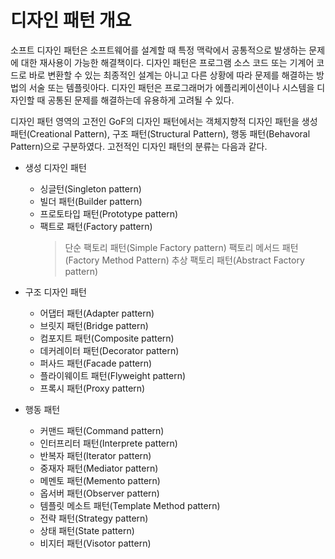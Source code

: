 # 디자인 패턴 개요

소프트 디자인 패턴은 소프트웨어를 설계할 때 특정 맥락에서 공통적으로 발생하는 문제에 대한 재사용이 가능한 해결책이다.
디자인 패턴은 프로그램 소스 코드 또는 기계어 코드로 바로 변환할 수 있는 최종적인 설계는 아니고 다른 상황에 따라 문제를 해결하는 방법의 서술 또는 템플릿아다. 
디자인 패턴은 프로그래머가 에플리케이션이나 시스템을 디자인할 때 공통된 문제를 해결하는데 유용하게 고려될 수 있다. 

디자인 패턴 영역의 고전인 GoF의 디자인 패턴에서는 객체지향적 디자인 패턴을 생성 패턴(Creational Pattern), 구조 패턴(Structural Pattern), 행동 패턴(Behavoral Pattern)으로 구분하였다.
고전적인 디자인 패턴의 분류는 다음과 같다.

* 생성 디자인 패턴
  - 싱글턴(Singleton pattern)
  - 빌더 패턴(Builder pattern)
  - 프로토타입 패턴(Prototype pattern)
  - 팩트로 패턴(Factory pattern)
     > 단순 팩토리 패턴(Simple Factory pattern)
     > 팩토리 메서드 패턴(Factory Method Pattern)
     > 추상 팩토리 패턴(Abstract Factory pattern)
 
* 구조 디자인 패턴
  - 어댑터 패턴(Adapter pattern)
  - 브릿지 패턴(Bridge pattern)
  - 컴포지트 패턴(Composite pattern)
  - 데커레이터 패턴(Decorator pattern)
  - 퍼사드 패턴(Facade pattern)
  - 플라이웨이트 패턴(Flyweight pattern)
  - 프록시 패턴(Proxy pattern)

* 행동 패턴
  - 커맨드 패턴(Command pattern)
  - 인터프리터 패턴(Interprete pattern)
  - 반복자 패턴(Iterator pattern)
  - 중재자 패턴(Mediator pattern)
  - 메멘토 패턴(Memento pattern)
  - 옵서버 패턴(Observer pattern)
  - 템플릿 메소트 패턴(Template Method pattern)
  - 전략 패턴(Strategy pattern)
  - 상태 패턴(State pattern)
  - 비지터 패턴(Visotor pattern)





    
